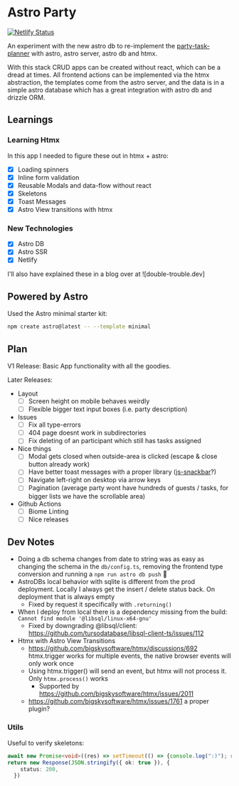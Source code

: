 # Astro Party

[![Netlify Status](https://api.netlify.com/api/v1/badges/386bf1a3-4b24-4181-8ddc-79ba6c952f20/deploy-status)](https://app.netlify.com/sites/flyck-astro-party/deploys)

An experiment with the new astro db to re-implement the
[party-task-planner](https://github.com/flyck/party-task-planner) with astro, astro server, astro
db and htmx.

With this stack CRUD apps can be created without react, which can be a dread at times. All
frontend actions can be implemented via the htmx abstraction, the templates come from the astro
server, and the data is in a simple astro database which has a great integration with astro db and
drizzle ORM.

## Learnings

### Learning Htmx

In this app I needed to figure these out in htmx + astro:
- [x] Loading spinners
- [x] Inline form validation
- [x] Reusable Modals and data-flow without react
- [x] Skeletons
- [x] Toast Messages
- [x] Astro View transitions with htmx

### New Technologies
- [x] Astro DB
- [x] Astro SSR
- [x] Netlify

I'll also have explained these in a blog over at ![double-trouble.dev]

## Powered by Astro

Used the Astro minimal starter kit:
```sh
npm create astro@latest -- --template minimal
```

## Plan

V1 Release: Basic App functionality with all the goodies.

Later Releases:
- Layout
  - [ ] Screen height on mobile behaves weirdly
  - [ ] Flexible bigger text input boxes (i.e. party description)
- Issues
  - [ ] Fix all type-errors
  - [ ] 404 page doesnt work in subdirectories
  - [ ] Fix deleting of an participant which still has tasks assigned
- Nice things
  - [ ] Modal gets closed when outside-area is clicked (escape & close button already work)
  - [ ] Have better toast messages with a proper library ([js-snackbar](https://www.michaelmickelson.com/js-snackbar/)?)
  - [ ] Navigate left-right on desktop via arrow keys
  - [ ] Pagination (average party wont have hundreds of guests / tasks, for bigger lists we have the scrollable area)
- Github Actions
  - [ ] Biome Linting
  - [ ] Nice releases

## Dev Notes

- Doing a db schema changes from date to string was as easy as changing the schema in the
  `db/config.ts`, removing the frontend type conversion and running a `npm run astro db push` 👏
- AstroDBs local behavior with sqlite is different from the prod deployment. Locally I always get
  the insert / delete status back. On deployment that is always empty
  - Fixed by request it specifically with `.returning()`
- When I deploy from local there is a dependency missing from the build: `Cannot find module
  '@libsql/linux-x64-gnu'`
  - Fixed by downgrading @libsql/client: https://github.com/tursodatabase/libsql-client-ts/issues/112
- Htmx with Astro View Transitions
  - https://github.com/bigskysoftware/htmx/discussions/692 htmx.trigger works for multiple events,
    the native browser events will only work once
  - Using htmx.trigger() will send an event, but htmx will not process it. Only `htmx.process()`
    works
    - Supported by https://github.com/bigskysoftware/htmx/issues/2011
  - https://github.com/bigskysoftware/htmx/issues/1761 a proper plugin?

### Utils

Useful to verify skeletons:
```typescript
await new Promise<void>((res) => setTimeout(() => {console.log(":)"); res()}, 2000))
return new Response(JSON.stringify({ ok: true }), {
    status: 200,
  })
```
